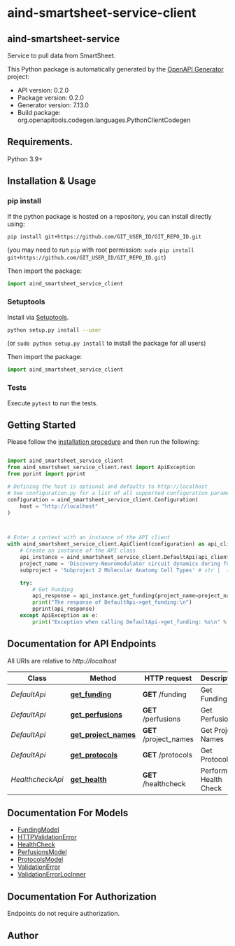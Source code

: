# aind-smartsheet-service-client

## aind-smartsheet-service

Service to pull data from SmartSheet.



This Python package is automatically generated by the [OpenAPI Generator](https://openapi-generator.tech) project:

- API version: 0.2.0
- Package version: 0.2.0
- Generator version: 7.13.0
- Build package: org.openapitools.codegen.languages.PythonClientCodegen

## Requirements.

Python 3.9+

## Installation & Usage
### pip install

If the python package is hosted on a repository, you can install directly using:

```sh
pip install git+https://github.com/GIT_USER_ID/GIT_REPO_ID.git
```
(you may need to run `pip` with root permission: `sudo pip install git+https://github.com/GIT_USER_ID/GIT_REPO_ID.git`)

Then import the package:
```python
import aind_smartsheet_service_client
```

### Setuptools

Install via [Setuptools](http://pypi.python.org/pypi/setuptools).

```sh
python setup.py install --user
```
(or `sudo python setup.py install` to install the package for all users)

Then import the package:
```python
import aind_smartsheet_service_client
```

### Tests

Execute `pytest` to run the tests.

## Getting Started

Please follow the [installation procedure](#installation--usage) and then run the following:

```python

import aind_smartsheet_service_client
from aind_smartsheet_service_client.rest import ApiException
from pprint import pprint

# Defining the host is optional and defaults to http://localhost
# See configuration.py for a list of all supported configuration parameters.
configuration = aind_smartsheet_service_client.Configuration(
    host = "http://localhost"
)



# Enter a context with an instance of the API client
with aind_smartsheet_service_client.ApiClient(configuration) as api_client:
    # Create an instance of the API class
    api_instance = aind_smartsheet_service_client.DefaultApi(api_client)
    project_name = 'Discovery-Neuromodulator circuit dynamics during foraging' # str |  (optional)
    subproject = 'Subproject 2 Molecular Anatomy Cell Types' # str |  (optional)

    try:
        # Get Funding
        api_response = api_instance.get_funding(project_name=project_name, subproject=subproject)
        print("The response of DefaultApi->get_funding:\n")
        pprint(api_response)
    except ApiException as e:
        print("Exception when calling DefaultApi->get_funding: %s\n" % e)

```

## Documentation for API Endpoints

All URIs are relative to *http://localhost*

Class | Method | HTTP request | Description
------------ | ------------- | ------------- | -------------
*DefaultApi* | [**get_funding**](docs/DefaultApi.md#get_funding) | **GET** /funding | Get Funding
*DefaultApi* | [**get_perfusions**](docs/DefaultApi.md#get_perfusions) | **GET** /perfusions | Get Perfusions
*DefaultApi* | [**get_project_names**](docs/DefaultApi.md#get_project_names) | **GET** /project_names | Get Project Names
*DefaultApi* | [**get_protocols**](docs/DefaultApi.md#get_protocols) | **GET** /protocols | Get Protocols
*HealthcheckApi* | [**get_health**](docs/HealthcheckApi.md#get_health) | **GET** /healthcheck | Perform a Health Check


## Documentation For Models

 - [FundingModel](docs/FundingModel.md)
 - [HTTPValidationError](docs/HTTPValidationError.md)
 - [HealthCheck](docs/HealthCheck.md)
 - [PerfusionsModel](docs/PerfusionsModel.md)
 - [ProtocolsModel](docs/ProtocolsModel.md)
 - [ValidationError](docs/ValidationError.md)
 - [ValidationErrorLocInner](docs/ValidationErrorLocInner.md)


<a id="documentation-for-authorization"></a>
## Documentation For Authorization

Endpoints do not require authorization.


## Author




